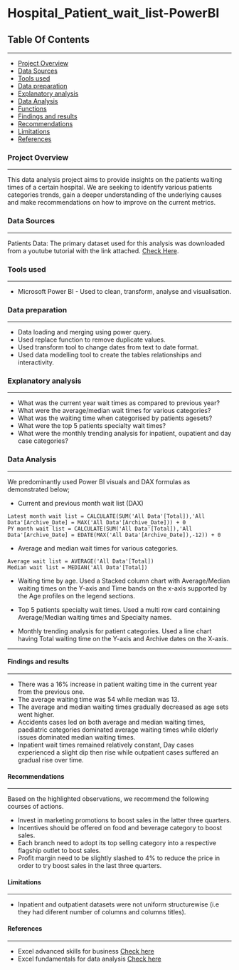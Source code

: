 # Hospital_Patient_wait_list-PowerBI

## Table Of Contents
---

- [Project Overview](#project-overview)
- [Data Sources](#data-sources)
- [Tools used](#tools-used)
- [Data preparation](#data-preparation)
- [Explanatory analysis](#explanatory-analysis)
- [Data Analysis]($data-analysis)
- [Functions](#functions)
- [Findings and results]($findings-and-results)
- [Recommendations](#recommendations)
- [Limitations](#limitations)
- [References](#references)

### Project Overview
---

This data analysis project aims to provide insights on the patients waiting times of a certain hospital. We are seeking to identify various patients categories trends, gain a deeper understanding of the underlying causes and make recommendations on how to improve on the current metrics.

### Data Sources
---

Patients Data: The primary dataset used for this analysis was downloaded from a youtube tutorial with the link attached. [Check Here](https://pivotalstats.com/wp-content/uploads/2024/09/Data-Mapping-Bg.zip).

### Tools used
---

- Microsoft Power BI - Used to clean, transform, analyse and visualisation.

### Data preparation
---

- Data loading and merging using power query.
- Used replace function to remove duplicate values.
- Used transform tool to change dates from text to date format.
- Used data modelling tool to create the tables relationships and interactivity.

### Explanatory analysis
---
- What was the current year wait times as compared to previous year?
- What were the average/median wait times for various categories?
- What was the waiting time when categorised by patients agesets?
- What were the top 5 patients specialty wait times?
- What were the monthly trending analysis for inpatient, oupatient and day case categories?

### Data Analysis
---
We predominantly used Power BI visuals and DAX formulas as demonstrated below;
- Current and previous month wait list (DAX)
```DAX
Latest month wait list = CALCULATE(SUM('All Data'[Total]),'All Data'[Archive_Date] = MAX('All Data'[Archive_Date])) + 0
PY month wait list = CALCULATE(SUM('All Data'[Total]),'All Data'[Archive_Date] = EDATE(MAX('All Data'[Archive_Date]),-12)) + 0
```

- Average and median wait times for various categories.
```DAX
Average wait list = AVERAGE('All Data'[Total])
Median wait list = MEDIAN('All Data'[Total])
```
- Waiting time by age.
Used a Stacked column chart with Average/Median waiting times on the Y-axis and Time bands on the x-axis supported by the Age profiles on the legend sections.

- Top 5 patients specialty wait times.
Used a multi row card containing Average/Median waiting times and Specialty names.

- Monthly trending analysis for patient categories.
Used a line chart having Total waiting time on the Y-axis and Archive dates on the X-axis.

---

#### Findings and results
---
  - There was a 16% increase in patient waiting time in the current year from the previous one.
  - The average waiting time was 54 while median was 13.
  - The average and median waiting times gradually decreased as age sets went higher.
  - Accidents cases led on both average and median waiting times, paediatric categories dominated average waiting times while elderly issues dominated median waiting times.
  - Inpatient wait times remained relatively constant, Day cases experienced a slight dip then rise while outpatient cases suffered an gradual rise over time.

#### Recommendations
---
Based on the highlighted observations, we recommend the following courses of actions.
  - Invest in marketing promotions to boost sales in the latter three quarters.
  - Incentives should be offered on food and beverage category to boost sales.
  - Each branch need to adopt its top selling category into a respective flagship outlet to bost sales.
  - Profit margin need to be slightly slashed to 4% to reduce the price in order to try boost sales in the last three quarters.

#### Limitations
---
  - Inpatient and outpatient datasets were not uniform structurewise (i.e they had diferent number of columns and columns titles).

#### References
---
  - Excel advanced skills for business [Check here](https://coursera.org/share/4282d5f46dce95bf970f7084e2200d72)
  - Excel fundamentals for data analysis [Check here](https://coursera.org/share/3644ab5effb80789d6d71f61816530ef)



